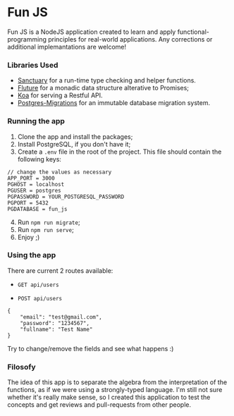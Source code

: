 # Fun JS
Fun JS is a NodeJS application created to learn and apply functional-programming principles for real-world applications. Any corrections or additional implemantations are welcome! 

### Libraries Used
* [Sanctuary](https://github.com/sanctuary-js/sanctuary) for a run-time type checking and helper functions.
* [Fluture](https://github.com/fluture-js/Fluture) for a monadic data structure alterative to Promises;
* [Koa](https://github.com/koajs/koa) for serving a Restful API.
* [Postgres-Migrations](https://github.com/ThomWright/postgres-migrations) for an immutable database migration system. 

### Running the app
1. Clone the app and install the packages;
2. Install PostgreSQL, if you don't have it;
3. Create a `.env` file in the root of the project. This file should contain the following keys:
```
// change the values as necessary
APP_PORT = 3000
PGHOST = localhost
PGUSER = postgres
PGPASSWORD = YOUR_POSTGRESQL_PASSWORD
PGPORT = 5432
PGDATABASE = fun_js
```
4. Run `npm run migrate`;
5. Run `npm run serve`;
6. Enjoy ;)

### Using the app
There are current 2 routes available:
* `GET api/users`

* `POST api/users`
```
{
	"email": "test@gmail.com",
	"password": "1234567",
	"fullname": "Test Name"
}
```
Try to change/remove the fields and see what happens :)


### Filosofy
The idea of this app is to separate the algebra from the interpretation of the functions, as if we were using a strongly-typed language. I'm still not sure whether it's really make sense, so I created this application to test the concepts and get reviews and pull-requests from other people. 

